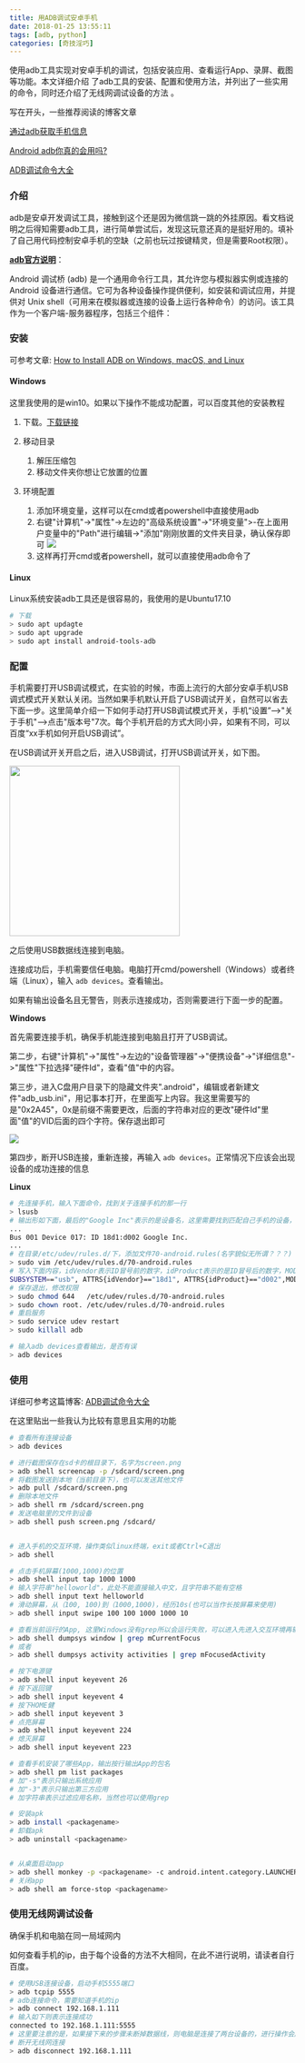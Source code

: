 ```yaml
---
title: 用ADB调试安卓手机
date: 2018-01-25 13:55:11
tags: [adb, python]
categories: [奇技淫巧]
---
```

使用adb工具实现对安卓手机的调试，包括安装应用、查看运行App、录屏、截图等功能。本文详细介绍
了adb工具的安装、配置和使用方法，并列出了一些实用的命令，同时还介绍了无线网调试设备的方法
。

<!-- more -->

写在开头，一些推荐阅读的博客文章

[通过adb获取手机信息](http://blog.csdn.net/fasfaf454/article/details/51438743?locationNum=14)

[Android adb你真的会用吗?](https://www.jianshu.com/p/5980c8c282ef)

[ADB调试命令大全](http://blog.csdn.net/qq_15364915/article/details/52369266)

### 介绍

adb是安卓开发调试工具，接触到这个还是因为微信跳一跳的外挂原因。看文档说明之后得知需要adb工具，进行简单尝试后，发现这玩意还真的是挺好用的。填补了自己用代码控制安卓手机的空缺（之前也玩过按键精灵，但是需要Root权限）。

[**adb官方说明**](https://developer.android.com/studio/command-line/adb.html?hl=zh-cn)：

Android 调试桥 (adb) 是一个通用命令行工具，其允许您与模拟器实例或连接的 Android 设备进行通信。它可为各种设备操作提供便利，如安装和调试应用，并提供对 Unix shell（可用来在模拟器或连接的设备上运行各种命令）的访问。该工具作为一个客户端-服务器程序，包括三个组件：

### 安装

可参考文章:  [How to Install ADB on Windows, macOS, and Linux](https://www.xda-developers.com/install-adb-windows-macos-linux/)

#### Windows

这里我使用的是win10。如果以下操作不能成功配置，可以百度其他的安装教程

1. 下载。[下载链接](https://dl.google.com/android/repository/platform-tools-latest-windows.zip)
2. 移动目录

   1. 解压压缩包
   2. 移动文件夹你想让它放置的位置
3. 环境配置

   1. 添加环境变量，这样可以在cmd或者powershell中直接使用adb
   2. 右键"计算机"->"属性"->左边的"高级系统设置"->"环境变量">-在上面用户变量中的"Path"进行编辑->"添加"刚刚放置的文件夹目录，确认保存即可
      ![](https://raw.githubusercontent.com/wnma3mz/blog_posts/master/imgs/adb/20180125135305187.png)
   3. 这样再打开cmd或者powershell，就可以直接使用adb命令了

#### Linux

Linux系统安装adb工具还是很容易的，我使用的是Ubuntu17.10

```bash
# 下载
> sudo apt updagte
> sudo apt upgrade
> sudo apt install android-tools-adb
```

### 配置

手机需要打开USB调试模式，在实验的时候，市面上流行的大部分安卓手机USB调式模式开关默认关闭。当然如果手机默认开启了USB调试开关，自然可以省去下面一步。这里简单介绍一下如何手动打开USB调试模式开关，手机“设置”—>"关于手机"—>点击"版本号"7次。每个手机开启的方式大同小异，如果有不同，可以百度“xx手机如何开启USB调试”。

在USB调试开关开启之后，进入USB调试，打开USB调试开关，如下图。

<img src="https://raw.githubusercontent.com/wnma3mz/blog_posts/master/imgs/adb/20180125135319543.png" width="300px" />

之后使用USB数据线连接到电脑。

连接成功后，手机需要信任电脑。电脑打开cmd/powershell（Windows）或者终端（Linux），输入 `adb devices`。查看输出。

如果有输出设备名且无警告，则表示连接成功，否则需要进行下面一步的配置。

**Windows**

首先需要连接手机，确保手机能连接到电脑且打开了USB调试。

第二步，右键"计算机"->"属性"->左边的"设备管理器"->"便携设备"->"详细信息"->"属性"下拉选择"硬件Id"，查看"值"中的内容。

第三步，进入C盘用户目录下的隐藏文件夹".android"，编辑或者新建文件"adb_usb.ini"，用记事本打开，在里面写上内容。我这里需要写的是"0x2A45"，0x是前缀不需要更改，后面的字符串对应的更改"硬件Id"里面"值"的VID后面的四个字符。保存退出即可

![](https://raw.githubusercontent.com/wnma3mz/blog_posts/master/imgs/adb/20180125135348748.png)

第四步，断开USB连接，重新连接，再输入 `adb devices`。正常情况下应该会出现设备的成功连接的信息

**Linux**

```bash
# 先连接手机，输入下面命令，找到关于连接手机的那一行
> lsusb
# 输出形如下面，最后的"Google Inc"表示的是设备名，这里需要找到匹配自己手机的设备，并记录好ID
...
Bus 001 Device 017: ID 18d1:d002 Google Inc.
...
# 在目录/etc/udev/rules.d/下，添加文件70-android.rules(名字貌似无所谓？？？)
> sudo vim /etc/udev/rules.d/70-android.rules
# 写入下面内容，idVendor表示ID冒号前的数字，idProduct表示的是ID冒号后的数字，MODE固定为"0666"，其他不变
SUBSYSTEM=="usb", ATTRS{idVendor}=="18d1", ATTRS{idProduct}=="d002",MODE="0666"
# 保存退出，修改权限
> sudo chmod 644   /etc/udev/rules.d/70-android.rules
> sudo chown root. /etc/udev/rules.d/70-android.rules
# 重启服务
> sudo service udev restart
> sudo killall adb

# 输入adb devices查看输出，是否有误
> adb devices

```

### 使用

详细可参考这篇博客: [ADB调试命令大全](http://blog.csdn.net/qq_15364915/article/details/52369266)

在这里贴出一些我认为比较有意思且实用的功能

```bash
# 查看所有连接设备
> adb devices

# 进行截图保存在sd卡的根目录下，名字为screen.png
> adb shell screencap -p /sdcard/screen.png
# 将截图发送到本地（当前目录下），也可以发送其他文件
> adb pull /sdcard/screen.png
# 删除本地文件
> adb shell rm /sdcard/screen.png
# 发送电脑里的文件到设备
> adb shell push screen.png /sdcard/


# 进入手机的交互环境，操作类似linux终端，exit或者Ctrl+C退出
> adb shell

# 点击手机屏幕(1000,1000)的位置
> adb shell input tap 1000 1000
# 输入字符串"helloworld"，此处不能直接输入中文，且字符串不能有空格
> adb shell input text helloworld
# 滑动屏幕，从（100, 100)到（1000,1000)，经历10s(也可以当作长按屏幕来使用)
> adb shell input swipe 100 100 1000 1000 10

# 查看当前运行的App, 这里Windows没有grep所以会运行失败，可以进入先进入交互环境再输入下面去掉"adb shell"命令
> adb shell dumpsys window | grep mCurrentFocus
# 或者
> adb shell dumpsys activity activities | grep mFocusedActivity

# 按下电源键
> adb shell input keyevent 26
# 按下返回键
> adb shell input keyevent 4
# 按下HOME健
> adb shell input keyevent 3
# 点亮屏幕
> adb shell input keyevent 224
# 熄灭屏幕
> adb shell input keyevent 223

# 查看手机安装了哪些App，输出按行输出App的包名
> adb shell pm list packages
# 加"-s"表示只输出系统应用
# 加"-3"表示只输出第三方应用
# 加字符串表示过滤应用名称，当然也可以使用grep

# 安装apk
> adb install <packagename>
# 卸载apk
> adb uninstall <packagename>


# 从桌面启动app
> adb shell monkey -p <packagename> -c android.intent.category.LAUNCHER 1
# 关闭app
> adb shell am force-stop <packagename>
```

### 使用无线网调试设备

确保手机和电脑在同一局域网内

如何查看手机的ip，由于每个设备的方法不大相同，在此不进行说明，请读者自行百度。

```bash
# 使用USB连接设备，启动手机5555端口
> adb tcpip 5555
# adb连接命令，需要知道手机的ip
> adb connect 192.168.1.111
# 输入如下则表示连接成功
connected to 192.168.1.111:5555
# 这里要注意的是，如果接下来的步骤未断掉数据线，则电脑是连接了两台设备的，进行操作会产生错误，所以可以拔掉数据线或者断开网络或者指定设备运行
# 断开无线网连接
> adb disconnect 192.168.1.111
```
